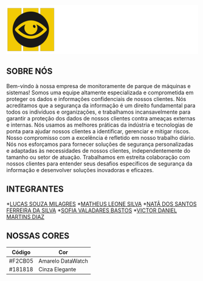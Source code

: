 ![LOGO](./site/public/assets/imgs/LOGOcomTextoV2.png) 

 ## SOBRE NÓS
Bem-vindo à nossa empresa de monitoramente de parque de máquinas e sistemas! Somos uma equipe altamente especializada e comprometida em proteger os dados e informações confidenciais de nossos clientes. Nós acreditamos que a segurança da informação é um direito fundamental para todos os indivíduos e organizações, e trabalhamos incansavelmente para garantir a proteção dos dados de nossos clientes contra ameaças externas e internas.
Nós usamos as melhores práticas da indústria e tecnologias de ponta para ajudar nossos clientes a identificar, gerenciar e mitigar riscos.
Nosso compromisso com a excelência é refletido em nosso trabalho diário. Nós nos esforçamos para fornecer soluções de segurança personalizadas e adaptadas às necessidades de nossos clientes, independentemente do tamanho ou setor de atuação. Trabalhamos em estreita colaboração com nossos clientes para entender seus desafios específicos de segurança da informação e desenvolver soluções inovadoras e eficazes.

 ## INTEGRANTES
 *[LUCAS SOUZA MILAGRES](https://github.com/LucasSouza1407) 
 *[MATHEUS LEONE SILVA](https://github.com/Matheu5Leone) 
 *[NATÃ DOS SANTOS FERREIRA DA SILVA](https://github.com/NataSFSilva) 
 *[SOFIA VALADARES BASTOS](https://github.com/SofiVBastos) 
 *[VICTOR DANIEL MARTINS DIAZ](https://github.com/10340314) 

 ## NOSSAS CORES

 Código | Cor
--------- | ------ 
#F2CB05 | Amarelo DataWatch
#181818 | Cinza Elegante 
